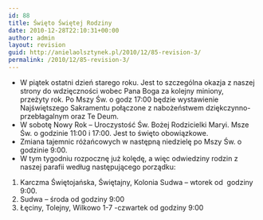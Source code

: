 ```yaml
---
id: 88
title: Święto Świętej Rodziny
date: 2010-12-28T22:10:31+00:00
author: admin
layout: revision
guid: http://anielaolsztynek.pl/2010/12/85-revision-3/
permalink: /2010/12/85-revision-3/
---
```

  * W piątek ostatni dzień starego roku. Jest to szczególna okazja z naszej strony do wdzięczności wobec Pana Boga za kolejny miniony, przeżyty rok. Po Mszy Św. o godz 17:00 będzie wystawienie Najświętszego Sakramentu połączone z nabożeństwem dziękczynno-przebłagalnym oraz Te Deum.
  * W sobotę Nowy Rok &#8211; Uroczystość Św. Bożej Rodzicielki Maryi. Msze Św. o godzinie 11:00 i 17:00. Jest to święto obowiązkowe.
  * Zmiana tajemnic różańcowych w następną niedzielę po Mszy Św. o godzinie 9:00.
  * W tym tygodniu rozpocznę już kolędę, a więc odwiedziny rodzin z naszej parafii według następującego porządku:

  1. Karczma Świętojańska, Świętajny, Kolonia Sudwa &#8211; wtorek od  godziny 9:00.
  2. Sudwa &#8211; środa od godziny 9:00
  3. Łęciny, Tolejny, Wilkowo 1-7 -czwartek od godziny 9:00